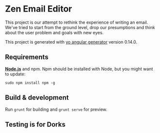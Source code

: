 # Zen Email Editor

This project is our attempt to rethink the experience of writing an email. We've tried to start from the ground level, drop our presumptions and think about the user problem and goals with new eyes.

This project is generated with [yo angular generator](https://github.com/yeoman/generator-angular)
version 0.14.0.

## Requirements

**[Node.js](https://nodejs.org/en/)** and npm. Npm should be installed with Node, but you might want to update:

``sudo npm install npm -g``

## Build & development

Run `grunt` for building and `grunt serve` for preview.

## Testing is for Dorks
